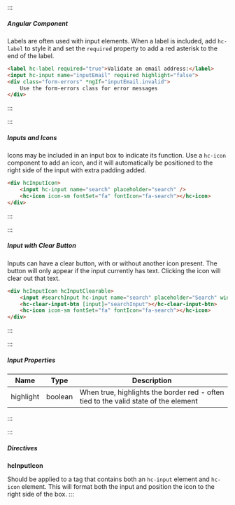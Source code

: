 :::
##### Angular Component
Labels are often used with input elements.  When a label is included, add `hc-label` to style it and set the `required` property to add a red asterisk to the end of the label.

``` html
<label hc-label required="true">Validate an email address:</label>
<input hc-input name="inputEmail" required highlight="false">
<div class="form-errors" *ngIf="inputEmail.invalid">
    Use the form-errors class for error messages
</div>
```
:::

:::
##### Inputs and Icons
Icons may be included in an input box to indicate its function.  Use a `hc-icon` component to add an icon, and it will automatically be positioned to the right side of the input with extra padding added.

``` html
<div hcInputIcon>
    <input hc-input name="search" placeholder="search" />
    <hc-icon icon-sm fontSet="fa" fontIcon="fa-search"></hc-icon>
</div>
```
:::

:::
##### Input with Clear Button
Inputs can have a clear button, with or without another icon present. The button will only appear if the input currently has text. Clicking the icon will clear out that text.
``` html
<div hcInputIcon hcInputClearable>
    <input #searchInput hc-input name="search" placeholder="Search" width="250px" />
    <hc-clear-input-btn [input]="searchInput"></hc-clear-input-btn>
    <hc-icon icon-sm fontSet="fa" fontIcon="fa-search"></hc-icon>
</div>
```
:::

:::
##### Input Properties
| Name | Type | Description |
| - | - | - |
|highlight|boolean|When true, highlights the border red - often tied to the valid state of the element|
:::

:::
##### Directives
**hcInputIcon**

Should be applied to a tag that contains both an `hc-input` element and `hc-icon` element.  This will format both the input and position the icon to the right side of the box.
:::
